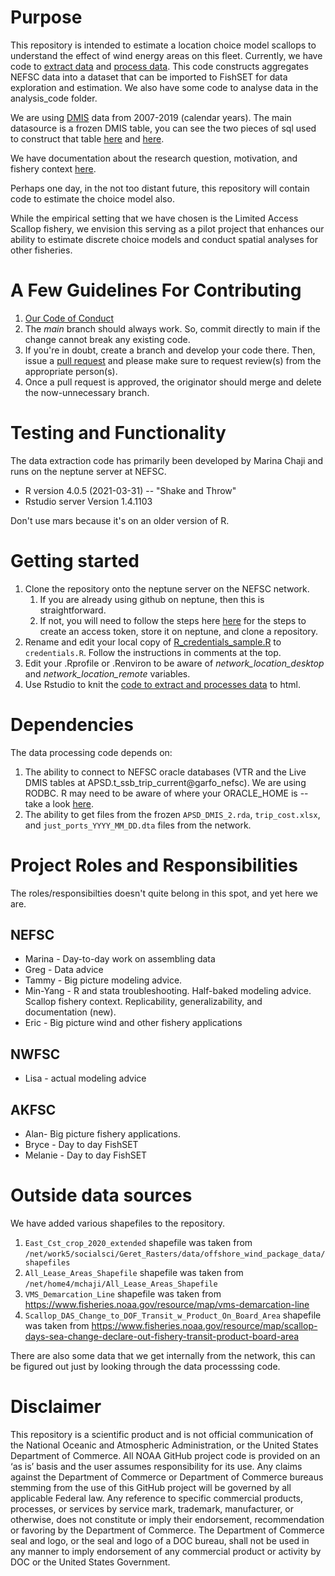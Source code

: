 # Purpose
This repository is intended to estimate a location choice model scallops to understand the effect of wind energy areas on this fleet.  Currently, we have code to [extract data](/data_wrangle/data_extracting.Rmd) and [process data](/data_wrangle/data_processing.Rmd). This code constructs aggregates NEFSC data into a dataset that can be imported to FishSET for data exploration and estimation.  We also have some code to analyse data in the analysis_code folder.

We are using [DMIS](https://github.com/NEFSC/READ-SSB-Lee-metadata/blob/master/DMIS.md) data from 2007-2019 (calendar years).  The main datasource is a frozen DMIS table, you can see the two pieces of sql used to construct that table [here](https://github.com/NEFSC/READ-SSB-Lee-metadata/blob/master/external/MAKE_DMIS_SFCLAM_122121.sql) and [here](https://github.com/NEFSC/READ-SSB-Lee-metadata/blob/master/external/make_sfclam_only_013022.sql).

We have documentation about the research question, motivation, and fishery context [here](effort_displacement_overview.Rmd).

Perhaps one day, in the not too distant future, this repository will contain code to estimate the choice model also.

While the empirical setting that we have chosen is the Limited Access Scallop fishery, we envision this serving as a pilot project that enhances our ability to estimate discrete choice models and conduct spatial analyses for other fisheries.

# A Few Guidelines For Contributing

1.  [Our Code of Conduct](code_of_conduct.md)
2. The *main* branch should always work.  So, commit directly to main if the change cannot break any existing code.    
3. If you're in doubt, create a branch and develop your code there.  Then, issue a [pull request](https://github.com/NEFSC/READ-SSB-CHAJI-Effort-Displacement---Scallop/compare) and please make sure to request review(s) from the appropriate person(s).
4. Once a pull request is approved, the originator should merge and delete the now-unnecessary branch.


# Testing and Functionality

The data extraction code has primarily been developed by Marina Chaji and runs on the neptune server at NEFSC. 
*   R version 4.0.5 (2021-03-31) -- "Shake and Throw"
*   Rstudio server Version 1.4.1103

Don't use mars because it's on an older version of R.

# Getting started

1.  Clone the repository onto the neptune server on the NEFSC network.
    1.  If you are already using github on neptune, then this is straightforward.
    1.  If not, you will need to follow the steps here [here](https://github.com/NEFSC/READ-SSB-LEE-On-the-servers) for the steps to create an access token, store it on neptune, and clone a repository.
1.  Rename and edit your local copy of [R_credentials_sample.R](/data_wrangle/R_credentials_sample.R) to `credentials.R`. Follow the instructions in comments at the top.
1.  Edit your .Rprofile or .Renviron to be aware of *network_location_desktop* and *network_location_remote* variables.
1.  Use Rstudio to knit the [code to extract and processes data](/data_wrangle/data_extraction_and_processing_code.Rmd) to html.
    
# Dependencies

The data processing code depends on:

1.  The ability to connect to NEFSC oracle databases (VTR and the Live DMIS tables at APSD.t_ssb_trip_current@garfo_nefsc).  We are using RODBC.  R may need to be aware of where your ORACLE_HOME is  -- take a look [here](https://github.com/NEFSC/READ-SSB-LEE-On-the-servers).  
2.  The ability to get files from the frozen `APSD_DMIS_2.rda`, `trip_cost.xlsx`, and `just_ports_YYYY_MM_DD.dta` files from the network.

# Project Roles and Responsibilities

The roles/responsibilties doesn't quite belong in this spot, and yet here we are.

## NEFSC 

* Marina - Day-to-day work on assembling data
* Greg - Data advice
* Tammy - Big picture modeling advice.
* Min-Yang - R and stata troubleshooting.  Half-baked modeling advice. Scallop fishery context. Replicability, generalizability, and documentation (new).
* Eric - Big picture wind and other fishery applications

## NWFSC

* Lisa - actual modeling advice

## AKFSC  

* Alan- Big picture fishery applications.
* Bryce - Day to day FishSET
* Melanie -  Day to day FishSET 


# Outside data sources
We have added various shapefiles to the repository. 
1.  `East_Cst_crop_2020_extended` shapefile was taken from `/net/work5/socialsci/Geret_Rasters/data/offshore_wind_package_data/shapefiles`
2.  `All_Lease_Areas_Shapefile` shapefile was taken from `/net/home4/mchaji/All_Lease_Areas_Shapefile`
3.  `VMS_Demarcation_Line` shapefile was taken from https://www.fisheries.noaa.gov/resource/map/vms-demarcation-line
4.  `Scallop_DAS_Change_to_DOF_Transit_w_Product_On_Board_Area` shapefile was taken from https://www.fisheries.noaa.gov/resource/map/scallop-days-sea-change-declare-out-fishery-transit-product-board-area

There are also some data that we get internally from the network, this can be figured out just by looking through the data processsing code.



# Disclaimer
This repository is a scientific product and is not official communication of the National Oceanic and Atmospheric Administration, or the United States Department of Commerce. All NOAA GitHub project code is provided on an ‘as is’ basis and the user assumes responsibility for its use. Any claims against the Department of Commerce or Department of Commerce bureaus stemming from the use of this GitHub project will be governed by all applicable Federal law. Any reference to specific commercial products, processes, or services by service mark, trademark, manufacturer, or otherwise, does not constitute or imply their endorsement, recommendation or favoring by the Department of Commerce. The Department of Commerce seal and logo, or the seal and logo of a DOC bureau, shall not be used in any manner to imply endorsement of any commercial product or activity by DOC or the United States Government.
